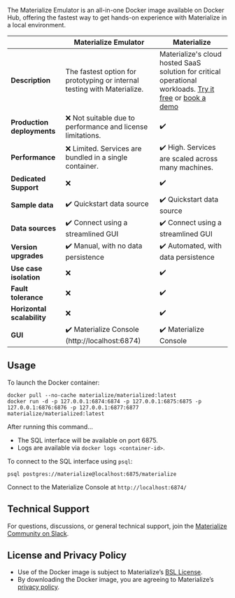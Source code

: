 The Materialize Emulator is an all-in-one Docker image available on Docker Hub, offering the fastest way to get hands-on experience with Materialize in a local environment.

|                           | **Materialize Emulator**                                          | **Materialize**                                                              |
|---------------------------|-------------------------------------------------------------------|------------------------------------------------------------------------------|
| **Description**           | The fastest option for prototyping or internal testing with Materialize.     | Materialize's cloud hosted SaaS solution for critical operational workloads. [Try it free](https://materialize.com/register/) or [book a demo](https://materialize.com/demo/)            |
| **Production deployments** | ❌ Not suitable due to performance and license limitations.                 | ✔️
| **Performance**            | ❌ Limited. Services are bundled in a single container.                     | ✔️ High. Services are scaled across many machines.                           |
| **Dedicated Support**      | ❌                                                                          | ✔️                                                                           |
| **Sample data**            | ✔️ Quickstart data source                                                    | ✔️ Quickstart data source                                                    |
| **Data sources**           | ✔️ Connect using a streamlined GUI                                           | ✔️ Connect using a streamlined GUI                                           |
| **Version upgrades**       | ✔️ Manual, with no data persistence                                          | ✔️ Automated, with data persistence                                          |
| **Use case isolation**     | ❌                                                                          | ✔️                                                                           |
| **Fault tolerance**        | ❌                                                                          | ✔️                                                                           |
| **Horizontal scalability** | ❌                                                                          | ✔️                                                                           |
| **GUI**                    | ✔️ Materialize Console (http://localhost:6874)                               | ✔️ Materialize Console                                                       |

## Usage

To launch the Docker container:

```
docker pull --no-cache materialize/materialized:latest
docker run -d -p 127.0.0.1:6874:6874 -p 127.0.0.1:6875:6875 -p 127.0.0.1:6876:6876 -p 127.0.0.1:6877:6877 materialize/materialized:latest
```

After running this command...

  * The SQL interface will be available on port 6875.
  * Logs are available via `docker logs <container-id>`.

To connect to the SQL interface using `psql`:

```
psql postgres://materialize@localhost:6875/materialize
```

Connect to the Materialize Console at `http://localhost:6874/`

## Technical Support
For questions, discussions, or general technical support, join the [Materialize Community on Slack](https://materialize.com/s/chat).

## License and Privacy Policy

* Use of the Docker image is subject to Materialize’s [BSL License](https://github.com/MaterializeInc/materialize/blob/main/LICENSE).
* By downloading the Docker image, you are agreeing to Materialize’s [privacy policy](https://materialize.com/privacy-policy/).
